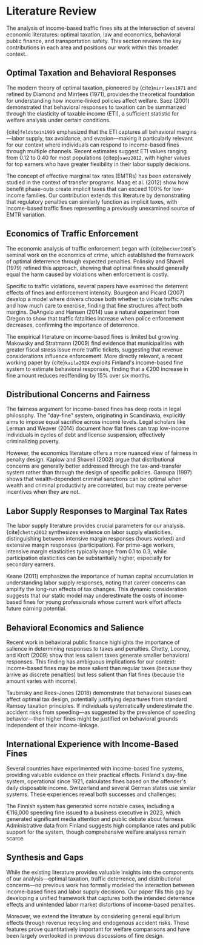 # Literature Review

The analysis of income-based traffic fines sits at the intersection of several economic literatures: optimal taxation, law and economics, behavioral public finance, and transportation safety. This section reviews the key contributions in each area and positions our work within this broader context.

## Optimal Taxation and Behavioral Responses

The modern theory of optimal taxation, pioneered by {cite}`mirrlees1971` and refined by Diamond and Mirrlees (1971), provides the theoretical foundation for understanding how income-linked policies affect welfare. Saez (2001) demonstrated that behavioral responses to taxation can be summarized through the elasticity of taxable income (ETI), a sufficient statistic for welfare analysis under certain conditions.

{cite}`feldstein1999` emphasized that the ETI captures all behavioral margins—labor supply, tax avoidance, and evasion—making it particularly relevant for our context where individuals can respond to income-based fines through multiple channels. Recent estimates suggest ETI values ranging from 0.12 to 0.40 for most populations {citep}`saez2012`, with higher values for top earners who have greater flexibility in their labor supply decisions.

The concept of effective marginal tax rates (EMTRs) has been extensively studied in the context of transfer programs. Maag et al. (2012) show how benefit phase-outs create implicit taxes that can exceed 100% for low-income families. Our contribution extends this literature by demonstrating that regulatory penalties can similarly function as implicit taxes, with income-based traffic fines representing a previously unexamined source of EMTR variation.

## Economics of Traffic Enforcement

The economic analysis of traffic enforcement began with {cite}`becker1968`'s seminal work on the economics of crime, which established the framework of optimal deterrence through expected penalties. Polinsky and Shavell (1979) refined this approach, showing that optimal fines should generally equal the harm caused by violations when enforcement is costly.

Specific to traffic violations, several papers have examined the deterrent effects of fines and enforcement intensity. Bourgeon and Picard (2007) develop a model where drivers choose both whether to violate traffic rules and how much care to exercise, finding that fine structures affect both margins. DeAngelo and Hansen (2014) use a natural experiment from Oregon to show that traffic fatalities increase when police enforcement decreases, confirming the importance of deterrence.

The empirical literature on income-based fines is limited but growing. Makowsky and Stratmann (2009) find evidence that municipalities with greater fiscal stress issue more traffic tickets, suggesting that revenue considerations influence enforcement. More directly relevant, a recent working paper by {cite}`kaila2024` exploits Finland's income-based fine system to estimate behavioral responses, finding that a €200 increase in fine amount reduces reoffending by 15% over six months.

## Distributional Concerns and Fairness

The fairness argument for income-based fines has deep roots in legal philosophy. The "day-fine" system, originating in Scandinavia, explicitly aims to impose equal sacrifice across income levels. Legal scholars like Lerman and Weaver (2014) document how flat fines can trap low-income individuals in cycles of debt and license suspension, effectively criminalizing poverty.

However, the economics literature offers a more nuanced view of fairness in penalty design. Kaplow and Shavell (2002) argue that distributional concerns are generally better addressed through the tax-and-transfer system rather than through the design of specific policies. Garoupa (1997) shows that wealth-dependent criminal sanctions can be optimal when wealth and criminal productivity are correlated, but may create perverse incentives when they are not.

## Labor Supply Responses to Marginal Tax Rates

The labor supply literature provides crucial parameters for our analysis. {cite}`chetty2012` synthesizes evidence on labor supply elasticities, distinguishing between intensive margin responses (hours worked) and extensive margin responses (participation). For prime-age workers, intensive margin elasticities typically range from 0.1 to 0.3, while participation elasticities can be substantially higher, especially for secondary earners.

Keane (2011) emphasizes the importance of human capital accumulation in understanding labor supply responses, noting that career concerns can amplify the long-run effects of tax changes. This dynamic consideration suggests that our static model may underestimate the costs of income-based fines for young professionals whose current work effort affects future earning potential.

## Behavioral Economics and Salience

Recent work in behavioral public finance highlights the importance of salience in determining responses to taxes and penalties. Chetty, Looney, and Kroft (2009) show that less salient taxes generate smaller behavioral responses. This finding has ambiguous implications for our context: income-based fines may be more salient than regular taxes (because they arrive as discrete penalties) but less salient than flat fines (because the amount varies with income).

Taubinsky and Rees-Jones (2018) demonstrate that behavioral biases can affect optimal tax design, potentially justifying departures from standard Ramsey taxation principles. If individuals systematically underestimate the accident risks from speeding—as suggested by the prevalence of speeding behavior—then higher fines might be justified on behavioral grounds independent of their income-linkage.

## International Experience with Income-Based Fines

Several countries have experimented with income-based fine systems, providing valuable evidence on their practical effects. Finland's day-fine system, operational since 1921, calculates fines based on the offender's daily disposable income. Switzerland and several German states use similar systems. These experiences reveal both successes and challenges:

The Finnish system has generated some notable cases, including a €116,000 speeding fine issued to a business executive in 2023, which generated significant media attention and public debate about fairness. Administrative data from Finland suggests high compliance rates and public support for the system, though comprehensive welfare analyses remain scarce.

## Synthesis and Gaps

While the existing literature provides valuable insights into the components of our analysis—optimal taxation, traffic deterrence, and distributional concerns—no previous work has formally modeled the interaction between income-based fines and labor supply decisions. Our paper fills this gap by developing a unified framework that captures both the intended deterrence effects and unintended labor market distortions of income-based penalties.

Moreover, we extend the literature by considering general equilibrium effects through revenue recycling and endogenous accident risks. These features prove quantitatively important for welfare comparisons and have been largely overlooked in previous discussions of fine design.